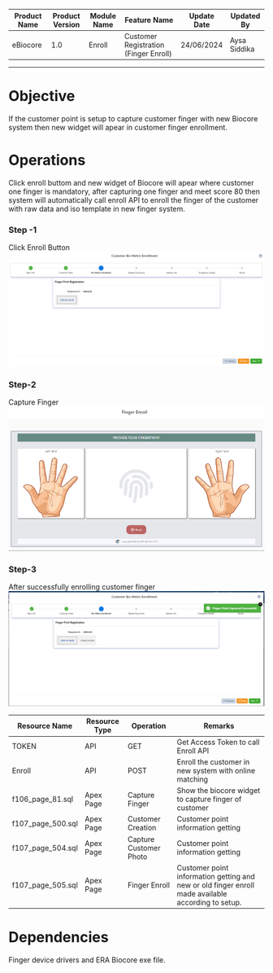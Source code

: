 

| Product Name | Product Version | Module Name | Feature Name | Update Date | Updated By
|---|---|---|---|---|---|
| eBiocore | 1.0 | Enroll | Customer Registration (Finger Enroll) | 24/06/2024 | Aysa Siddika

***

# Objective
If the customer point is setup to capture customer finger with new Biocore system then new widget will apear in customer finger enrollment.

# Operations
Click enroll buttom and new widget of Biocore will apear where customer one finger is mandatory, after capturing one finger and meet score 80 then system will automatically call enroll API to enroll the finger of the customer with raw data and iso template in new finger system.
### Step -1
Click Enroll Button
![Click Enroll Button](images/Enroll1.png)
### Step-2
Capture Finger
![Capture Finger](images/Enroll2.png)
### Step-3
After successfully enrolling customer finger
![After successfully enrolling customer finger](images/Enroll3.png)

| Resource Name | Resource Type | Operation | Remarks | 
|---|---|---|---|
| TOKEN | API | GET | Get Access Token to call Enroll API
| Enroll | API | POST | Enroll the customer in new system with online matching
| f106_page_81.sql | Apex Page | Capture Finger | Show the biocore widget to capture finger of customer
|f107_page_500.sql|Apex Page | Customer Creation | Customer point information getting
|f107_page_504.sql|Apex Page | Capture Customer Photo | Customer point information getting
|f107_page_505.sql|Apex Page | Finger Enroll | Customer point information getting and new or old finger enroll made available according to setup. 
# Dependencies
Finger device drivers and ERA Biocore exe file.

